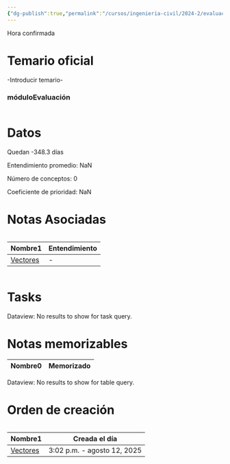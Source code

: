 ```yaml
---
{"dg-publish":true,"permalink":"/cursos/ingenieria-civil/2024-2/evaluaciones/dinamica/i1-fis-1514/","tags":["evaluación"]}
---
```


Hora confirmada
# Temario oficial
-Introducir temario-
<h3><span>móduloEvaluación</span></h3><p><span><div class="block-language-dataviewjs node-insert-event" style="overflow-x: auto;"><h1 dir="auto"><span>Datos</span></h1><p dir="auto"><span>Quedan -348.3 días</span></p><p dir="auto"><span>Entendimiento promedio: NaN</span></p><p dir="auto"><span>Número de conceptos: 0</span></p><p dir="auto"><span>Coeficiente de prioridad: NaN</span></p><h1 dir="auto"><span>Notas Asociadas</span></h1><div dir="auto" style="overflow-x: auto;"><table class="dataview table-view-table"><thead class="table-view-thead"><tr class="table-view-tr-header"><th class="table-view-th" dir="auto"><span>Nombre</span><span class="dataview small-text">1</span></th><th class="table-view-th" dir="auto"><span>Entendimiento</span></th></tr></thead><tbody class="table-view-tbody"><tr><td dir="auto"><span><a data-tooltip-position="top" aria-label="Cursos/Ingeniería Civil/2025-2/Dinámica de Sistemas Mecánicos/1 Cinemática/Vectores.md" data-href="Cursos/Ingeniería Civil/2025-2/Dinámica de Sistemas Mecánicos/1 Cinemática/Vectores.md" href="Cursos/Ingeniería Civil/2025-2/Dinámica de Sistemas Mecánicos/1 Cinemática/Vectores.md" class="original-internal-link" target="_blank" rel="noopener nofollow" style="display: none;">Vectores</a><a data-tooltip-position="top" aria-label="Cursos/Ingeniería Civil/2025-2/Dinámica de Sistemas Mecánicos/1 Cinemática/Vectores.md" data-href="Cursos/Ingeniería Civil/2025-2/Dinámica de Sistemas Mecánicos/1 Cinemática/Vectores.md" href="Cursos/Ingeniería Civil/2025-2/Dinámica de Sistemas Mecánicos/1 Cinemática/Vectores.md" class="internal-link mathLink-internal-link" target="_blank" rel="noopener nofollow">Vectores</a></span></td><td dir="auto"><span>-</span></td></tr></tbody></table></div><h1 dir="auto"><span>Tasks</span></h1><div><div class="dataview dataview-error-box"><p class="dataview dataview-error-message" dir="auto">Dataview: No results to show for task query.</p></div></div><h1 dir="auto"><span>Notas memorizables</span></h1><div><table class="dataview table-view-table"><thead class="table-view-thead"><tr class="table-view-tr-header"><th class="table-view-th"><span>Nombre</span><span class="dataview small-text">0</span></th><th class="table-view-th"><span>Memorizado</span></th></tr></thead><tbody class="table-view-tbody"></tbody></table><div class="dataview dataview-error-box"><p class="dataview dataview-error-message" dir="auto">Dataview: No results to show for table query.</p></div></div><h1 dir="auto"><span>Orden de creación</span></h1><div dir="auto" style="overflow-x: auto;"><table class="dataview table-view-table"><thead class="table-view-thead"><tr class="table-view-tr-header"><th class="table-view-th" dir="auto"><span>Nombre</span><span class="dataview small-text">1</span></th><th class="table-view-th" dir="auto"><span>Creada el día</span></th></tr></thead><tbody class="table-view-tbody"><tr><td dir="auto"><span><a data-tooltip-position="top" aria-label="Cursos/Ingeniería Civil/2025-2/Dinámica de Sistemas Mecánicos/1 Cinemática/Vectores.md" data-href="Cursos/Ingeniería Civil/2025-2/Dinámica de Sistemas Mecánicos/1 Cinemática/Vectores.md" href="Cursos/Ingeniería Civil/2025-2/Dinámica de Sistemas Mecánicos/1 Cinemática/Vectores.md" class="original-internal-link" target="_blank" rel="noopener nofollow" style="display: none;">Vectores</a><a data-tooltip-position="top" aria-label="Cursos/Ingeniería Civil/2025-2/Dinámica de Sistemas Mecánicos/1 Cinemática/Vectores.md" data-href="Cursos/Ingeniería Civil/2025-2/Dinámica de Sistemas Mecánicos/1 Cinemática/Vectores.md" href="Cursos/Ingeniería Civil/2025-2/Dinámica de Sistemas Mecánicos/1 Cinemática/Vectores.md" class="internal-link mathLink-internal-link" target="_blank" rel="noopener nofollow">Vectores</a></span></td><td dir="ltr">3:02 p.m. - agosto 12, 2025</td></tr></tbody></table></div></div></span></p>

